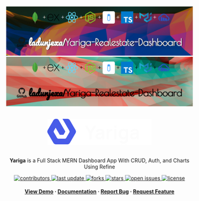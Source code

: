<a name="readme-top"></a>
<div align="center">

![Project Banner](readme_assets/readme_banner.png#gh-dark-mode-only)
![Project Banner](readme_assets/readme_banner-light.png#gh-light-mode-only)

<!--   <h1>Yariga</h1> -->
<br/>
<img src="readme_assets/yariga_logo.svg" />
<br/>
<br/>
<p>
<b>Yariga</b> is a Full Stack MERN Dashboard App With CRUD, Auth, and Charts Using Refine
</p>


<!-- Badges -->
<p>
<a href="https://github.com/ladunjexa/Yariga-Realestate-Dashboard/graphs/contributors">
<img src="https://img.shields.io/github/contributors/ladunjexa/Yariga-Realestate-Dashboard" alt="contributors" />
</a>
<a href="">
<img src="https://img.shields.io/github/last-commit/ladunjexa/Yariga-Realestate-Dashboard" alt="last update" />
</a>
<a href="https://github.com/ladunjexa/Yariga-Realestate-Dashboard/network/members">
<img src="https://img.shields.io/github/forks/ladunjexa/Yariga-Realestate-Dashboard" alt="forks" />
</a>
<a href="https://github.com/ladunjexa/Yariga-Realestate-Dashboard/stargazers">
<img src="https://img.shields.io/github/stars/ladunjexa/Yariga-Realestate-Dashboard" alt="stars" />
</a>
<a href="https://github.com/ladunjexa/Yariga-Realestate-Dashboard/issues/">
<img src="https://img.shields.io/github/issues/ladunjexa/Yariga-Realestate-Dashboard" alt="open issues" />
</a>
<a href="https://github.com/ladunjexa/Yariga-Realestate-Dashboard/blob/master/LICENSE">
<img src="https://img.shields.io/github/license/ladunjexa/Yariga-Realestate-Dashboard.svg" alt="license" />
</a>
</p>

<h4>
<a href="https://Yariga-Realestate-Dashboard.vercel.app/">View Demo</a>
<span> · </span>
<a href="https://github.com/ladunjexa/Yariga-Realestate-Dashboard">Documentation</a>
<span> · </span>
<a href="https://github.com/ladunjexa/Yariga-Realestate-Dashboard/issues/">Report Bug</a>
<span> · </span>
<a href="https://github.com/ladunjexa/Yariga-Realestate-Dashboard/issues/">Request Feature</a>
</h4>
</div>
